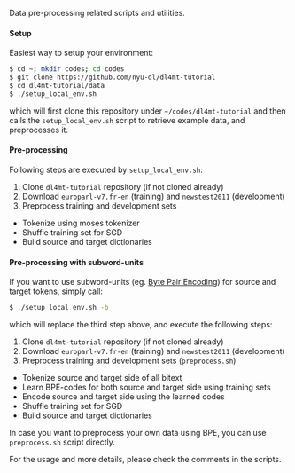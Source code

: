 Data pre-processing related scripts and utilities.

#### Setup
Easiest way to setup your environment:

```bash
$ cd ~; mkdir codes; cd codes
$ git clone https://github.com/nyu-dl/dl4mt-tutorial
$ cd dl4mt-tutorial/data
$ ./setup_local_env.sh
```

which will first clone this repository under `~/codes/dl4mt-tutorial`
and then calls the `setup_local_env.sh` script to retrieve example data,
and preprocesses it.

#### Pre-processing
Following steps are executed by `setup_local_env.sh`:
 1. Clone `dl4mt-tutorial` repository (if not cloned already)
 2. Download `europarl-v7.fr-en` (training) and `newstest2011` (development)
 3. Preprocess training and development sets
   * Tokenize using moses tokenizer
   * Shuffle training set for SGD
   * Build source and target dictionaries

#### Pre-processing with subword-units
If you want to use subword-units (eg. [Byte Pair Encoding](https://github.com/rsennrich/subword-nmt)) for source and target tokens, simply call:
```bash
$ ./setup_local_env.sh -b
```
which will replace the third step above, and execute the following steps:
 1. Clone `dl4mt-tutorial` repository (if not cloned already)
 2. Download `europarl-v7.fr-en` (training) and `newstest2011` (development)
 3. Preprocess training and development sets (`preprocess.sh`)
   * Tokenize source and target side of all bitext
   * Learn BPE-codes for both source and target side using training sets
   * Encode source and target side using the learned codes
   * Shuffle training set for SGD
   * Build source and target dictionaries
 
In case you want to preprocess your own data using BPE, you can use `preprocess.sh` script directly.

For the usage and more details, please check the comments in the scripts.
